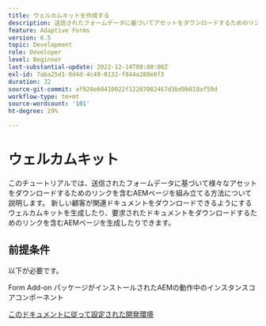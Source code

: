 ```yaml
---
title: ウェルカムキットを作成する
description: 送信されたフォームデータに基づいてアセットをダウンロードするためのリンクを含む、AEM Sites のページを作成します。
feature: Adaptive Forms
version: 6.5
topic: Development
role: Developer
level: Beginner
last-substantial-update: 2022-12-14T00:00:00Z
exl-id: 7aba25d1-0d4d-4c49-8132-f844a288e8f3
duration: 32
source-git-commit: af928e60410022f12207082467d3bd9b818af59d
workflow-type: tm+mt
source-wordcount: '101'
ht-degree: 29%

---
```


# ウェルカムキット

このチュートリアルでは、送信されたフォームデータに基づいて様々なアセットをダウンロードするためのリンクを含むAEMページを組み立てる方法について説明します。 新しい顧客が関連ドキュメントをダウンロードできるようにするウェルカムキットを生成したり、要求されたドキュメントをダウンロードするためのリンクを含むAEMページを生成したりできます。

## 前提条件

以下が必要です。

Form Add-on パッケージがインストールされたAEMの動作中のインスタンスコアコンポーネント

[このドキュメントに従って設定された開発環境](https://experienceleague.adobe.com/docs/experience-manager-learn/forms/creating-your-first-osgi-bundle/create-your-first-osgi-bundle.html?lang=ja)
